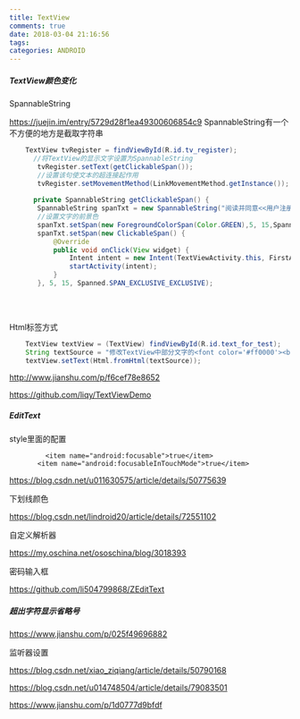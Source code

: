 ```yaml
---
title: TextView
comments: true
date: 2018-03-04 21:16:56
tags: 
categories: ANDROID
---
```


 

##### TextView颜色变化

SpannableString

https://juejin.im/entry/5729d28f1ea49300606854c9
SpannableString有一个不方便的地方是截取字符串


```java
    TextView tvRegister = findViewById(R.id.tv_register);
      //将TextView的显示文字设置为SpannableString
​	    tvRegister.setText(getClickableSpan());
​	    //设置该句使文本的超连接起作用
​	    tvRegister.setMovementMethod(LinkMovementMethod.getInstance());
​	    
​	   private SpannableString getClickableSpan() {
​	    SpannableString spanTxt = new SpannableString("阅读并同意<<用户注册协议>>");
​	    //设置文字的前景色
​	    spanTxt.setSpan(new ForegroundColorSpan(Color.GREEN),5, 15,Spanned.SPAN_EXCLUSIVE_EXCLUSIVE);
​	    spanTxt.setSpan(new ClickableSpan() {	
​	        @Override
​	        public void onClick(View widget) {
​	            Intent intent = new Intent(TextViewActivity.this, FirstActivity.class);
​	            startActivity(intent);
​	        }
​	    }, 5, 15, Spanned.SPAN_EXCLUSIVE_EXCLUSIVE);
​	  
```


​	

Html标签方式



```java
	TextView textView = (TextView) findViewById(R.id.text_for_test);
	String textSource = "修改TextView中部分文字的<font color='#ff0000'><big>大</big><small>小</small></font>和<font color='#00ff00'>颜色</font>，展示多彩效果！";
	textView.setText(Html.fromHtml(textSource));
```





http://www.jianshu.com/p/f6cef78e8652

https://github.com/liqy/TextViewDemo



#####  EditText

style里面的配置

```
	     <item name="android:focusable">true</item>
       <item name="android:focusableInTouchMode">true</item>
```

 https://blog.csdn.net/u011630575/article/details/50775639

下划线颜色

https://blog.csdn.net/lindroid20/article/details/72551102

自定义解析器

https://my.oschina.net/ososchina/blog/3018393

密码输入框

https://github.com/li504799868/ZEditText



##### 超出字符显示省略号

https://www.jianshu.com/p/025f49696882



监听器设置



https://blog.csdn.net/xiao_ziqiang/article/details/50790168

https://blog.csdn.net/u014748504/article/details/79083501

https://www.jianshu.com/p/1d0777d9bfdf

